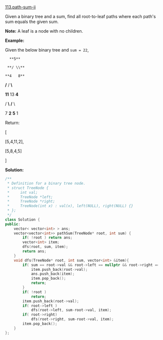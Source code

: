 [113.path-sum-ii](https://leetcode.com/problems/path-sum-ii/)  

Given a binary tree and a sum, find all root-to-leaf paths where each path's sum equals the given sum.

**Note:** A leaf is a node with no children.

**Example:**

Given the below binary tree and `sum = 22`,

  
      **5**
  
     **/ \\**
  
    **4   8**
  
   **/**   / **\\**
  
  **11**  13  **4**
  
 /  **\\**    **/** \\
  
7    **2**  **5**   1
  

Return:

  
\[
  
   \[5,4,11,2\],
  
   \[5,8,4,5\]
  
\]  



**Solution:**  

```cpp
/**
 * Definition for a binary tree node.
 * struct TreeNode {
 *     int val;
 *     TreeNode *left;
 *     TreeNode *right;
 *     TreeNode(int x) : val(x), left(NULL), right(NULL) {}
 * };
 */
class Solution {
public:
    vector< vector<int> > ans;
    vector<vector<int>> pathSum(TreeNode* root, int sum) {
        if( !root ) return ans;
        vector<int> item;
        dfs(root, sum, item);
        return ans;
    }
    void dfs(TreeNode* root, int sum, vector<int> &item){
        if( sum == root->val && root->left == nullptr && root->right == nullptr){
            item.push_back(root->val);
            ans.push_back(item);
            item.pop_back();
            return;
        }
        if( !root )
            return;
        item.push_back(root->val);
        if( root->left )
            dfs(root->left, sum-root->val, item);
        if( root->right)
            dfs(root->right, sum-root->val, item);
        item.pop_back();
    }
};
```
      